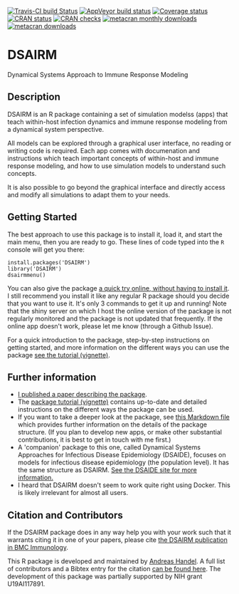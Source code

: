 [![Travis-CI build Status](https://travis-ci.org/ahgroup/DSAIRM.svg?branch=master)](https://travis-ci.org/ahgroup/DSAIRM)
[![AppVeyor build status](https://ci.appveyor.com/api/projects/status/github/ahgroup/DSAIRM?branch=master&svg=true)](https://ci.appveyor.com/project/ahgroup/DSAIRM)
[![Coverage status](https://codecov.io/gh/ahgroup/DSAIRM/branch/master/graph/badge.svg)](https://codecov.io/github/ahgroup/DSAIRM?branch=master)
[![CRAN status](https://www.r-pkg.org/badges/version/DSAIRM)](https://cran.r-project.org/package=DSAIRM)
[![CRAN checks](https://cranchecks.info/badges/summary/DSAIRM)](https://cran.r-project.org/web/checks/check_results_DSAIRM.html)
[![metacran monthly downloads](http://cranlogs.r-pkg.org/badges/DSAIRM)](https://cran.r-project.org/package=DSAIRM)
[![metacran downloads](http://cranlogs.r-pkg.org/badges/grand-total/DSAIRM?color=ff69b4)](https://cran.r-project.org/package=DSAIRM)


# DSAIRM
Dynamical Systems Approach to Immune Response Modeling

## Description
DSAIRM is an R package containing a set of simulation modelss (apps) that teach within-host infection dynamics and immune response modeling from a dynamical system perspective. 

All models can be explored through a graphical user interface, no reading or writing code is required. Each app comes with documenation and instructions which teach important concepts of within-host and immune response modeling, and how to use simulation models to understand such concepts. 

It is also possible to go beyond the graphical interface and directly access and modify all simulations to adapt them to your needs.

## Getting Started
The best approach to use this package is to install it, load it, and start the main menu, then you are ready to go. These lines of code typed into the `R` console will get you there:

```
install.packages('DSAIRM')
library('DSAIRM')
dsairmmenu()
```

You can also give the package [a quick try online, without having to install it](https://shiny.ovpr.uga.edu/DSAIRM/). I still recommend you install it like any regular R package should you decide that you want to use it. It's only 3 commands to get it up and running! Note that the shiny server on which I host the online version of the package is not regularly monitored and the package is not updated that frequently. If the online app doesn't work, please let me know (through a Github Issue). 

For a quick introduction to the package, step-by-step instructions on getting started, and more information on the different ways you can use the package [see the tutorial (vignette)](https://ahgroup.github.io/DSAIRM/articles/DSAIRM.html).


## Further information
* [I published a paper describing the package](https://doi.org/10.1186/s12865-019-0321-0).  
* The [package tutorial (vignette)](https://ahgroup.github.io/DSAIRM/articles/DSAIRM.html) contains up-to-date and detailed instructions on the different ways the package can be used.
* If you want to take a deeper look at the package, see [this Markdown file](https://github.com/ahgroup/DSAIRM/blob/master/inst/docsfordevelopers/documentation.md) which provides further information on the details of the package structure. (If you plan to develop new apps, or make other substantial contributions, it is best to get in touch with me first.)
* A 'companion' package to this one, called Dynamical Systems Approaches for Infectious Disease Epidemiology (DSAIDE), focuses on models for infectious disease epidemiology (the population level). It has the same structure as DSAIRM. [See the DSAIDE site for more information.](https://ahgroup.github.io/DSAIDE/)
* I heard that DSAIRM doesn't seem to work quite right using Docker. This is likely irrelevant for almost all users.

## Citation and Contributors
If the DSAIRM package does in any way help you with your work such that it warrants citing it in one of your papers, please cite [the DSAIRM publication in BMC Immunology](https://doi.org/10.1186/s12865-019-0321-0). 

This R package is developed and maintained by [Andreas Handel](https://www.andreashandel.com/). A full list of contributors and a Bibtex entry for the citation [can be found here](https://ahgroup.github.io/DSAIRM/authors.html). The development of this package was partially supported by NIH grant U19AI117891. 

